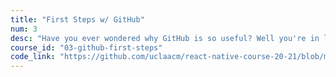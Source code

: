 ```yaml
---
title: "First Steps w/ GitHub"
num: 3
desc: "Have you ever wondered why GitHub is so useful? Well you're in luck!"
course_id: "03-github-first-steps"
code_link: "https://github.com/uclaacm/react-native-course-20-21/blob/master/03-github-first-steps/index.html"
---
```

